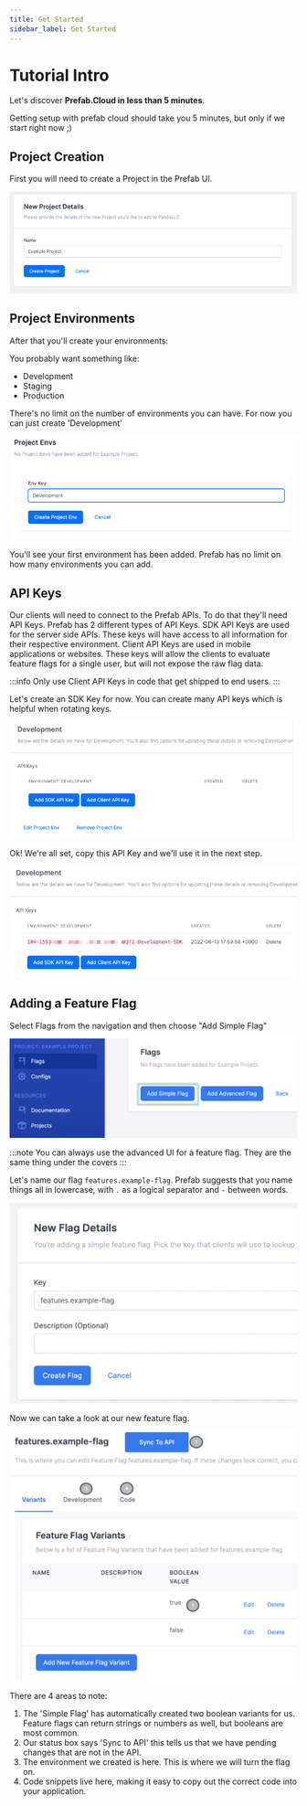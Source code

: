 ```yaml
---
title: Get Started
sidebar_label: Get Started
---
```


# Tutorial Intro

Let's discover **Prefab.Cloud in less than 5 minutes**.

Getting setup with prefab cloud should take you 5 minutes, but only if we start right now ;)

## Project Creation
First you will need to create a Project in the Prefab UI.

![image](/img/docs/getting-started/new-project-details.png)


## Project Environments
After that you'll create your environments:

You probably want something like:
- Development
- Staging
- Production

There's no limit on the number of environments you can have. For now you can just create 'Development'

![image](/img/docs/getting-started/add-project-env.png)

You'll see your first environment has been added. Prefab has no limit on how many environments you can add.

## API Keys

Our clients will need to connect to the Prefab APIs. To do that they'll need API Keys. Prefab has 2 different types of API Keys.
SDK API Keys are used for the server side APIs. These keys will have access to all information for their respective environment.
Client API Keys are used in mobile applications or websites. These keys will allow the clients to evaluate feature flags for a single user, but will not expose the raw flag data.

:::info
Only use Client API Keys in code that get shipped to end users.
:::

Let's create an SDK Key for now. You can create many API keys which is helpful when rotating keys.

![image](/img/docs/getting-started/add-project-api-key.png)


Ok! We're all set, copy this API Key and we'll use it in the next step.

![image](/img/docs/getting-started/created-project-api-key.png)


## Adding a Feature Flag

Select Flags from the navigation and then choose "Add Simple Flag"

![image](/img/docs/getting-started/add-flag.png)

:::note
You can always use the advanced UI for a feature flag. They are the same thing under the covers
:::

Let's name our flag `features.example-flag`. Prefab suggests that you name things all in lowercase, with `.` as a logical separator and `-` between words. 

![image](/img/docs/getting-started/add-flag-details.png)

Now we can take a look at our new feature flag. 

![image](/img/docs/getting-started/new-feature-flag-variants.png)

There are 4 areas to note:

1. The 'Simple Flag' has automatically created two boolean variants for us. Feature flags can return strings or numbers as well, but booleans are most common.
2. Our status box says 'Sync to API' this tells us that we have pending changes that are not in the API. 
3. The environment we created is here. This is where we will turn the flag on. 
4. Code snippets live here, making it easy to copy out the correct code into your application.
